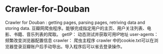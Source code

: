 # Crawler-for-Douban
Crawler for Douban : getting pages, parsing pages, retriving data and storing data.
豆瓣网爬虫程序。能够完成指定用户的主页、用户关注列表、电影、书籍、音乐列表的爬取。
getIP： 动态测试并获取可用IP地址
user-agents： 频繁改变浏览器配置信息
crawler： 爬虫主程序
crawler 中的cookie.txt可以在浏览器登录豆瓣账户后手动导出。导入程序后可以省去登录操作。
